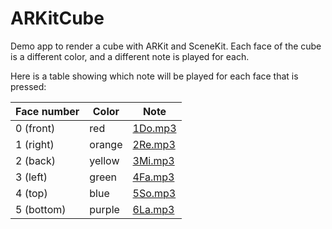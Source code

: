 # ARKitCube
Demo app to render a cube with ARKit and SceneKit. Each face of the cube is a different color, and a different note is played for each.

Here is a table showing which note will be played for each face that is pressed:

Face number | Color | Note
--- | --- | ---
0 (front) | red | [1Do.mp3](https://drive.google.com/uc?export=view&id=1lKvyJr7OGgDOJqcSYz7DsFPnKSzeFNrf)
1 (right) | orange | [2Re.mp3](https://raw.githubusercontent.com/aheze/ARKitCube/main/ARKitCube/PianoNotes/2Re.mp3)
2 (back) | yellow | [3Mi.mp3](https://raw.githubusercontent.com/aheze/ARKitCube/main/ARKitCube/PianoNotes/3Mi.mp3)
3 (left) | green | [4Fa.mp3](https://raw.githubusercontent.com/aheze/ARKitCube/main/ARKitCube/PianoNotes/4Fa.mp3)
4 (top) | blue | [5So.mp3](https://raw.githubusercontent.com/aheze/ARKitCube/main/ARKitCube/PianoNotes/5So.mp3)
5 (bottom) | purple | [6La.mp3](https://raw.githubusercontent.com/aheze/ARKitCube/main/ARKitCube/PianoNotes/6La.mp3)

